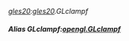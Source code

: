 _[gles20](../../modules/gles20/gles20-module.md):[gles20](../../modules/gles20/gles20-module.md).GLclampf_
##### Alias GLclampf:[opengl.GLclampf](../../modules/opengl/opengl-glclampf.md)
